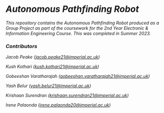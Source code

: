 # _Autonomous Pathfinding Robot_

_This repository contains the Autonomous Pathfinding Robot produced as a Group Project as part of the coursework for the 2nd Year Electronic & Information Engineering Course. This was completed in Summer 2023._

### _Contributors_
_Jacob Peake (jacob.peake21@imperial.ac.uk)_

_Kush Kothari (kush.kothari21@imperial.ac.uk)_

_Gobeeshan Varatharajah (gobeeshan.varatharajah21@imperial.ac.uk)_

_Yash Belur (yash.belur21@imperial.ac.uk)_

_Krishaan Surendran (krishaan.surendran21@imperial.ac.uk)_

_Irene Palaonda (irene.palaonda20@imperial.ac.uk)_
